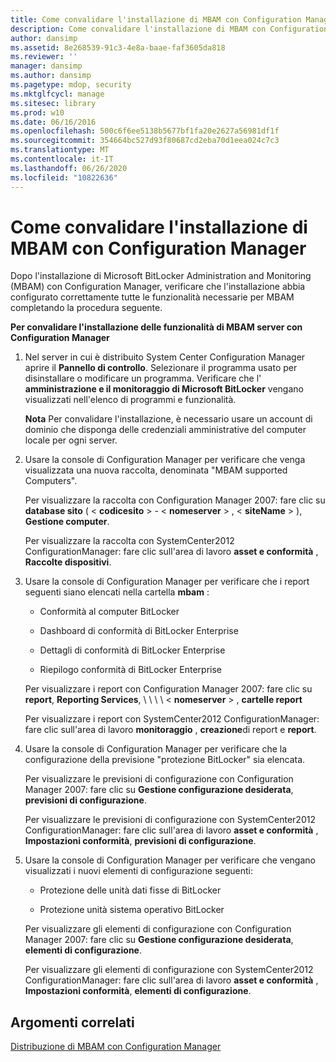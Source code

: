 ```yaml
---
title: Come convalidare l'installazione di MBAM con Configuration Manager
description: Come convalidare l'installazione di MBAM con Configuration Manager
author: dansimp
ms.assetid: 8e268539-91c3-4e8a-baae-faf3605da818
ms.reviewer: ''
manager: dansimp
ms.author: dansimp
ms.pagetype: mdop, security
ms.mktglfcycl: manage
ms.sitesec: library
ms.prod: w10
ms.date: 06/16/2016
ms.openlocfilehash: 500c6f6ee5138b5677bf1fa20e2627a56981df1f
ms.sourcegitcommit: 354664bc527d93f80687cd2eba70d1eea024c7c3
ms.translationtype: MT
ms.contentlocale: it-IT
ms.lasthandoff: 06/26/2020
ms.locfileid: "10822636"
---
```

# Come convalidare l'installazione di MBAM con Configuration Manager


Dopo l'installazione di Microsoft BitLocker Administration and Monitoring (MBAM) con Configuration Manager, verificare che l'installazione abbia configurato correttamente tutte le funzionalità necessarie per MBAM completando la procedura seguente.

**Per convalidare l'installazione delle funzionalità di MBAM server con Configuration Manager**

1.  Nel server in cui è distribuito System Center Configuration Manager aprire il **Pannello di controllo**. Selezionare il programma usato per disinstallare o modificare un programma. Verificare che l' **amministrazione e il monitoraggio di Microsoft BitLocker** vengano visualizzati nell'elenco di programmi e funzionalità.

    **Nota**  Per convalidare l'installazione, è necessario usare un account di dominio che disponga delle credenziali amministrative del computer locale per ogni server.

     

2.  Usare la console di Configuration Manager per verificare che venga visualizzata una nuova raccolta, denominata "MBAM supported Computers".

    Per visualizzare la raccolta con Configuration Manager 2007: fare clic su **database sito** ( &lt; **codicesito** &gt;  -  &lt; **nomeserver** &gt; , &lt; **siteName** &gt; ), **Gestione computer**.

    Per visualizzare la raccolta con SystemCenter2012 ConfigurationManager: fare clic sull'area di lavoro **asset e conformità** , **Raccolte dispositivi**.

3.  Usare la console di Configuration Manager per verificare che i report seguenti siano elencati nella cartella **mbam** :

    -   Conformità al computer BitLocker

    -   Dashboard di conformità di BitLocker Enterprise

    -   Dettagli di conformità di BitLocker Enterprise

    -   Riepilogo conformità di BitLocker Enterprise

    Per visualizzare i report con Configuration Manager 2007: fare clic su **report**, **Reporting Services**, \ \ \ \ &lt; **nomeserver** &gt; , **cartelle report**

    Per visualizzare i report con SystemCenter2012 ConfigurationManager: fare clic sull'area di lavoro **monitoraggio** , **creazione**di report e **report**.

4.  Usare la console di Configuration Manager per verificare che la configurazione della previsione "protezione BitLocker" sia elencata.

    Per visualizzare le previsioni di configurazione con Configuration Manager 2007: fare clic su **Gestione configurazione desiderata**, **previsioni di configurazione**.

    Per visualizzare le previsioni di configurazione con SystemCenter2012 ConfigurationManager: fare clic sull'area di lavoro **asset e conformità** , **Impostazioni conformità**, **previsioni di configurazione**.

5.  Usare la console di Configuration Manager per verificare che vengano visualizzati i nuovi elementi di configurazione seguenti:

    -   Protezione delle unità dati fisse di BitLocker

    -   Protezione unità sistema operativo BitLocker

    Per visualizzare gli elementi di configurazione con Configuration Manager 2007: fare clic su **Gestione configurazione desiderata**, **elementi di configurazione**.

    Per visualizzare gli elementi di configurazione con SystemCenter2012 ConfigurationManager: fare clic sull'area di lavoro **asset e conformità** , **Impostazioni conformità**, **elementi di configurazione**.

## Argomenti correlati


[Distribuzione di MBAM con Configuration Manager](deploying-mbam-with-configuration-manager-mbam2.md)

 

 





